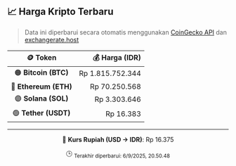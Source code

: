 

<!-- HARGA_KRIPTO -->
## 📈 Harga Kripto Terbaru

> Data ini diperbarui secara otomatis menggunakan [CoinGecko API](https://www.coingecko.com/) dan [exchangerate.host](https://exchangerate.host/)

<div align="center">

| 🪙 Token | 💰 Harga (IDR) |
|:------:|---------------:|
| 🟠 **Bitcoin (BTC)**   | Rp 1.815.752.344 |
| 🔵 **Ethereum (ETH)**  | Rp 70.250.568 |
| 🟣 **Solana (SOL)**    | Rp 3.303.646 |
| 🟢 **Tether (USDT)**   | Rp 16.383 |

---

💱 **Kurs Rupiah (USD → IDR)**: Rp 16.375

🕒 <sub>Terakhir diperbarui: 6/9/2025, 20.50.48</sub>

</div>
<!-- /HARGA_KRIPTO -->